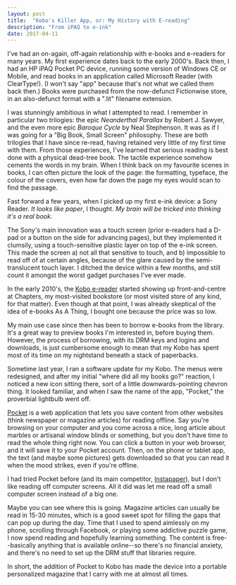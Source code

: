 ```yaml
---
layout: post
title:  "Kobo's Killer App, or: My History with E-reading"
description: "From iPAQ to e-ink"
date: 2017-04-11
---
```


I've had an on-again, off-again relationship with e-books and e-readers for many years. My first experience dates back to the early 2000's. Back then, I had an HP iPAQ Pocket PC device, running some version of Windows CE or Mobile, and read books in an application called Microsoft Reader (with ClearType!). (I won't say "app" because that's not what we called them back then.) Books were purchased from the now-defunct Fictionwise store, in an also-defunct format with a ".lit" filename extension.

I was stunningly ambitious in what I attempted to read. I remember in particular two trilogies: the epic _Neanderthal Parallax_ by Robert J. Sawyer, and the even more epic _Baroque Cycle_ by Neal Stephenson. It was as if I was going for a "Big Book, Small Screen" philosophy. These are both trilogies that I have since re-read, having retained very little of my first time with them. From those experiences, I've learned that serious reading is best done with a physical dead-tree book. The tactile experience somehow cements the words in my brain. When I think back on my favourite scenes in books, I can often picture the look of the page: the formatting, typeface, the colour of the covers, even how far down the page my eyes would scan to find the passage.

Fast forward a few years, when I picked up my first e-ink device: a Sony Reader. _It looks like paper_, I thought. _My brain will be tricked into thinking it's a real book._

The Sony's main innovation was a touch screen (prior e-readers had a D-pad or a button on the side for advancing pages), but they implemented it clumsily, using a touch-sensitive plastic layer on top of the e-ink screen. This made the screen a) not all that sensitive to touch, and b) impossible to read off of at certain angles, because of the glare caused by the semi-translucent touch layer. I ditched the device within a few months, and still count it amongst the worst gadget purchases I've ever made.

In the early 2010's, the [Kobo e-reader](https://www.kobo.com/ca/en/p/ereaders-apps) started showing up front-and-centre at Chapters, my most-visited bookstore (or most visited store of any kind, for that matter). Even though at that point, I was already skeptical of the idea of e-books As A Thing, I bought one because the price was so low.

My main use case since then has been to borrow e-books from the library. It's a great way to preview books I'm interested in, before buying them. However, the process of borrowing, with its DRM keys and logins and downloads, is just cumbersome enough to mean that my Kobo has spent most of its time on my nightstand beneath a stack of paperbacks.

Sometime last year, I ran a software update for my Kobo. The menus were redesigned, and after my initial "where did all my books go?" reaction, I noticed a new icon sitting there, sort of a little downwards-pointing chevron thing. It looked familiar, and when I saw the name of the app, "Pocket," the proverbial lightbulb went off.

[Pocket](https://getpocket.com) is a web application that lets you save content from other websites (think newspaper or magazine articles) for reading offline. Say you're browsing on your computer and you come across a nice, long article about marbles or artisanal window blinds or something, but you don't have time to read the whole thing right now. You can click a button in your web browser, and it will save it to your Pocket account. Then, on the phone or tablet app, the text (and maybe some pictures) gets downloaded so that you can read it when the mood strikes, even if you're offline.

I had tried Pocket before (and its main competitor, [Instapaper](https://www.instapaper.com/)), but I don't like reading off computer screens. All it did was let me read off a small computer screen instead of a big one.

Maybe you can see where this is going. Magazine articles can usually be read in 15-30 minutes, which is a good sweet spot for filling the gaps that can pop up during the day. Time that I used to spend aimlessly on my phone, scrolling through Facebook, or playing some addictive puzzle game, I now spend reading and hopefully learning something. The content is free--basically anything that is available online--so there's no financial anxiety, and there's no need to set up the DRM stuff that libraries require.

In short, the addition of Pocket to Kobo has made the device into a portable personalized magazine that I carry with me at almost all times.
